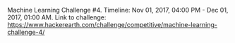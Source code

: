 Machine Learning Challenge #4.
Timeline: Nov 01, 2017, 04:00 PM - Dec 01, 2017, 01:00 AM.
Link to challenge: https://www.hackerearth.com/challenge/competitive/machine-learning-challenge-4/ 

